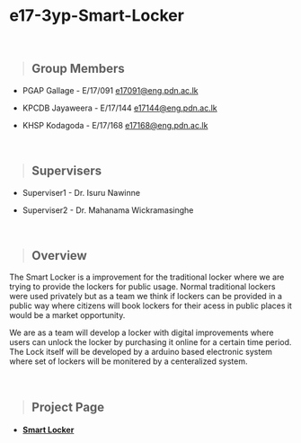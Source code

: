 # e17-3yp-Smart-Locker
<br>

> ## Group Members

* PGAP Gallage - E/17/091 e17091@eng.pdn.ac.lk

* KPCDB Jayaweera - E/17/144 e17144@eng.pdn.ac.lk

* KHSP Kodagoda - E/17/168 e17168@eng.pdn.ac.lk

<br>

> ## Supervisers 

* Superviser1 - Dr. Isuru Nawinne

* Superviser2 - Dr. Mahanama Wickramasinghe

<br>

> ## Overview

The Smart Locker is a improvement for the traditional locker where we are trying to provide the lockers for public usage.
Normal traditional lockers were used privately but as a team we think if lockers can be provided in a public way where citizens will 
book lockers for their acess in public places it would be a market opportunity.

We are as a team will develop a locker with digital improvements where users can unlock the locker by purchasing it online for a certain time period.
The Lock itself will be developed by a arduino based electronic system where set of lockers will be monitered by a centeralized system.

<br>

> ## Project Page

* #### [Smart Locker](https://cepdnaclk.github.io/e17-3yp-Smart-Locker/)
 

